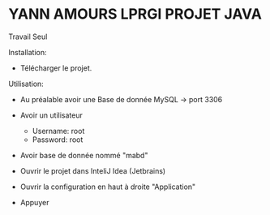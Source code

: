 # YANN AMOURS LPRGI PROJET JAVA
Travail Seul

Installation:

- Télécharger le projet.


Utilisation:
- Au préalable avoir une Base de donnée MySQL -> port 3306
- Avoir un utilisateur 
    - Username: root
    - Password: root
- Avoir base de donnée nommé "mabd"

- Ouvrir le projet dans InteliJ Idea (Jetbrains)
- Ouvrir la configuration en haut à droite "Application" 
- Appuyer 
